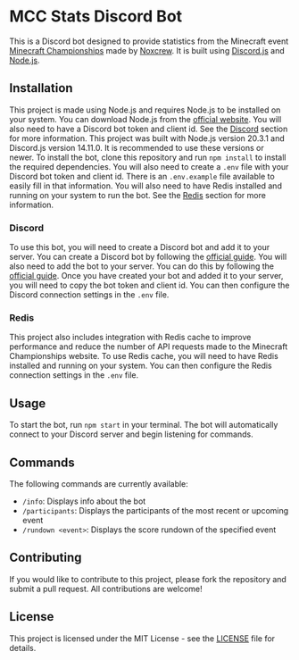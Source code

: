 # MCC Stats Discord Bot
This is a Discord bot designed to provide statistics from the Minecraft event [Minecraft Championships](https://mcchampionship.com/) made by [Noxcrew](https://noxcrew.com). It is built using [Discord.js](https://discord.js.org/) and [Node.js](https://nodejs.org/).

## Installation

This project is made using Node.js and requires Node.js to be installed on your system. You can download Node.js from the [official website](https://nodejs.org/). You will also need to have a Discord bot token and client id. See the [Discord](#discord) section for more information. This project was built with Node.js version 20.3.1 and Discord.js version 14.11.0. It is recommended to use these versions or newer.
To install the bot, clone this repository and run `npm install` to install the required dependencies. You will also need to create a `.env` file with your Discord bot token and client id. There is an `.env.example` file available to easily fill in that information. You will also need to have Redis installed and running on your system to run the bot. See the [Redis](#redis) section for more information. 

### Discord

To use this bot, you will need to create a Discord bot and add it to your server. You can create a Discord bot by following the [official guide](https://discordjs.guide/preparations/setting-up-a-bot-application.html#creating-your-bot). You will also need to add the bot to your server. You can do this by following the [official guide](https://discordjs.guide/preparations/adding-your-bot-to-servers.html#bot-invite-links). Once you have created your bot and added it to your server, you will need to copy the bot token and client id. You can then configure the Discord connection settings in the `.env` file.

### Redis

This project also includes integration with Redis cache to improve performance and reduce the number of API requests made to the Minecraft Championships website. To use Redis cache, you will need to have Redis installed and running on your system. You can then configure the Redis connection settings in the `.env` file.

## Usage

To start the bot, run `npm start` in your terminal. The bot will automatically connect to your Discord server and begin listening for commands.

## Commands

The following commands are currently available:

- `/info`: Displays info about the bot
- `/participants`: Displays the participants of the most recent or upcoming event
- `/rundown <event>`: Displays the score rundown of the specified event

## Contributing

If you would like to contribute to this project, please fork the repository and submit a pull request. All contributions are welcome!

## License

This project is licensed under the MIT License - see the [LICENSE](LICENSE) file for details.

